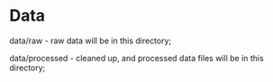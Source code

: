 # Data 

data/raw - raw data will be in this directory;

data/processed - cleaned up, and processed data files will be in this directory;